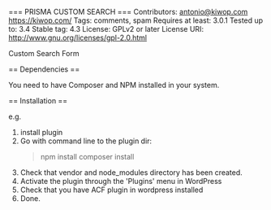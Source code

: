 === PRISMA CUSTOM SEARCH ===
Contributors: antonio@kiwop.com
https://kiwop.com/
Tags: comments, spam
Requires at least: 3.0.1
Tested up to: 3.4
Stable tag: 4.3
License: GPLv2 or later
License URI: http://www.gnu.org/licenses/gpl-2.0.html

Custom Search Form 

== Dependencies ==

You need to have Composer and NPM installed in your system.

== Installation ==

e.g.

1. install plugin
2. Go with command line to the plugin dir:
    > npm install
    > composer install
3. Check that vendor and node_modules directory has been created.
4. Activate the plugin through the 'Plugins' menu in WordPress
5. Check that you have ACF plugin in wordpress installed
6. Done.

